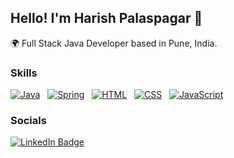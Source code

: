 ## Hello! I'm Harish Palaspagar 🚀

🌍 Full Stack Java Developer based in Pune, India.

### Skills
[![Java](https://skillicons.dev/icons?i=java)](https://skillicons.dev) &nbsp; [![Spring](https://skillicons.dev/icons?i=spring)](https://skillicons.dev) &nbsp; [![HTML](https://skillicons.dev/icons?i=html)](https://skillicons.dev) &nbsp; [![CSS](https://skillicons.dev/icons?i=css)](https://skillicons.dev) &nbsp; [![JavaScript](https://skillicons.dev/icons?i=js)](https://skillicons.dev)

### Socials
[![LinkedIn Badge](https://img.shields.io/badge/LinkedIn-blue?style=for-the-badge&logo=linkedin&logoColor=white)]([YOUR_LINKEDIN_PROFILE_URL](https://www.linkedin.com/in/harish-palaspagar/)https://www.linkedin.com/in/harish-palaspagar/)

<!-- Add more social badges if needed -->

